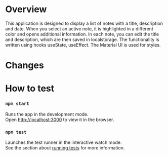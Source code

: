 # Overview

This application is designed to display a list of notes with a title, description and date. When you select an active note, it is highlighted in a different color and opens additional information. In each note, you can edit the title and description, which are then saved in localstorage. The functionality is written using hooks useState, useEffect. The Material UI is used for styles.

# Changes

# How to test
### `npm start`

Runs the app in the development mode.\
Open [http://localhost:3000](http://localhost:3000) to view it in the browser.

### `npm test`

Launches the test runner in the interactive watch mode.\
See the section about [running tests](https://facebook.github.io/create-react-app/docs/running-tests) for more information.